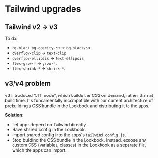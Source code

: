 # Tailwind upgrades

## Tailwind v2 -> v3

To do:

* `bg-black bg-opacity-50` -> `bg-black/50`
* `overflow-clip` -> `text-clip`
* `overflow-ellipsis` -> `text-ellipsis`
* `flex-grow-*` -> `grow-*`.
* `flex-shrink-*` -> `shrink-*`.

## v3/v4 problem

v3 introduced "JIT mode", which builds the CSS on demand, rather than at build time. It's fundamentally incompatible with our current architecture of prebuilding a CSS bundle in the Lookbook and distributing it to the apps.

**Solution:**

* Let apps depend on Tailwind directly.
* Have shared config in the Lookbook.
* Import shared config into the apps's `tailwind.config.js`.
* Stop building the CSS bundle in the Lookbook. Instead, expose any custom CSS (variables, classes) in the Lookbook as a separate file, which the apps can import.
